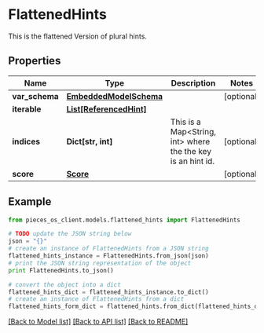 # FlattenedHints

This is the flattened Version of plural hints.

## Properties

Name | Type | Description | Notes
------------ | ------------- | ------------- | -------------
**var_schema** | [**EmbeddedModelSchema**](EmbeddedModelSchema) |  | [optional] 
**iterable** | [**List[ReferencedHint]**](ReferencedHint) |  | 
**indices** | **Dict[str, int]** | This is a Map&lt;String, int&gt; where the the key is an hint id. | [optional] 
**score** | [**Score**](Score) |  | [optional] 

## Example

```python
from pieces_os_client.models.flattened_hints import FlattenedHints

# TODO update the JSON string below
json = "{}"
# create an instance of FlattenedHints from a JSON string
flattened_hints_instance = FlattenedHints.from_json(json)
# print the JSON string representation of the object
print FlattenedHints.to_json()

# convert the object into a dict
flattened_hints_dict = flattened_hints_instance.to_dict()
# create an instance of FlattenedHints from a dict
flattened_hints_form_dict = flattened_hints.from_dict(flattened_hints_dict)
```
[[Back to Model list]](../README#documentation-for-models) [[Back to API list]](../README#documentation-for-api-endpoints) [[Back to README]](../README)


